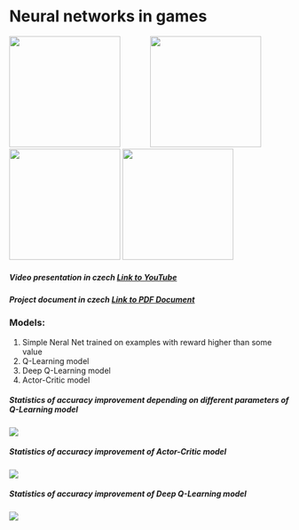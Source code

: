 

# Neural networks in games

<div>
  <img style="display:inline-block" src="https://supercoolserver.azurewebsites.net/assets/projects_images/gym_explanation.gif" width="200" /> 
  <img style="display:inline-block; margin-left: 50px;" src="https://supercoolserver.azurewebsites.net/assets/projects_images/getting_flag_2_cut.gif" width="200" /> 
  <img style="display:inline-block" src="https://supercoolserver.azurewebsites.net/assets/projects_images/getting_flag_2_cut2_loop.gif" width="200" /> 
  <img style="display:inline-block margin-left: 50px;" src="https://supercoolserver.azurewebsites.net/assets/projects_images/SpaceInvaders_500_cut.gif" width="200" /> 
</div>

##### Video presentation in czech [Link to YouTube](https://youtu.be/YTSBJUGzinw)


##### Project document in czech [Link to PDF Document](https://supercoolserver.azurewebsites.net/assets/SOC_anikin.pdf)

### Models:
1. Simple Neral Net trained on examples with reward higher than some value
2. Q-Learning model
3. Deep Q-Learning model
4. Actor-Critic model

##### Statistics of accuracy improvement depending on different parameters of Q-Learning model
![](https://supercoolserver.azurewebsites.net/assets/img/games_stats.jpg)

##### Statistics of accuracy improvement of Actor-Critic model
![](https://supercoolserver.azurewebsites.net/assets/img/games_stats_2.jpg)

##### Statistics of accuracy improvement of Deep Q-Learning model
![](https://supercoolserver.azurewebsites.net/assets/img/games_stats_dqn.jpg)

